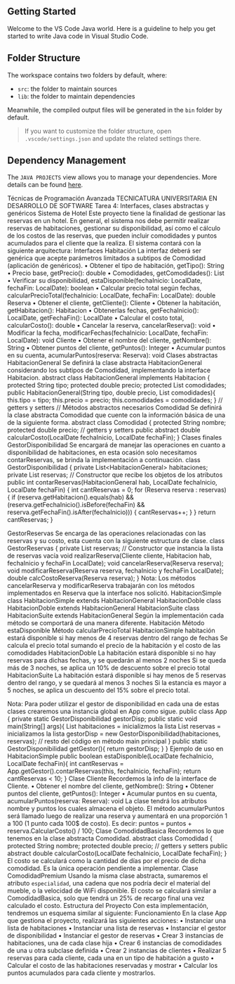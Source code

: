 ## Getting Started

Welcome to the VS Code Java world. Here is a guideline to help you get started to write Java code in Visual Studio Code.

## Folder Structure

The workspace contains two folders by default, where:

- `src`: the folder to maintain sources
- `lib`: the folder to maintain dependencies

Meanwhile, the compiled output files will be generated in the `bin` folder by default.

> If you want to customize the folder structure, open `.vscode/settings.json` and update the related settings there.

## Dependency Management

The `JAVA PROJECTS` view allows you to manage your dependencies. More details can be found [here](https://github.com/microsoft/vscode-java-dependency#manage-dependencies).

Técnicas de
Programación
Avanzada
TECNICATURA UNIVERSITARIA EN DESARROLLO DE SOFTWARE
Tarea 4: Interfaces, clases abstractas y genéricos
Sistema de Hotel
Este proyecto tiene la finalidad de gestionar las reservas en un hotel. En general, el
sistema nos debe permitir realizar reservas de habitaciones, gestionar su
disponibilidad, así como el cálculo de los costos de las reservas, que pueden incluir
comodidades y puntos acumulados para el cliente que la realiza.
El sistema contará con la siguiente arquitectura:
Interfaces
Habitación<T>
La interfaz deberá ser genérica que acepte parámetros limitados a subtipos de Comodidad
(aplicación de genéricos).
• Obtener el tipo de habitación, getTipo(): String
• Precio base, getPrecio(): double
• Comodidades, getComodidades(): List<T>
• Verificar su disponibilidad, estaDisponible(fechaInicio: LocalDate, fechaFin:
LocalDate): boolean
• Calcular precio total según fechas, calcularPrecioTotal(fechaInicio: LocalDate,
fechaFin: LocalDate): double
Reserva
• Obtener el cliente, getCliente(): Cliente
• Obtener la habitación, getHabitacion(): Habitacion
• Obtenerlas fechas, getFechaInicio(): LocalDate, getFechaFin(): LocalDate
• Calcular el costo total, calcularCosto(): double
• Cancelar la reserva, cancelarReserva(): void
• Modificar la fecha, modificarFechas(fechaInicio: LocalDate, fechaFin: LocalDate):
void
Cliente
• Obtener el nombre del cliente, getNombre(): String
• Obtener puntos del cliente, getPuntos(): Integer
• Acumular puntos en su cuenta, acumularPuntos(reserva: Reserva): void
Clases abstractas
HabitacionGeneral
Se definirá la clase abstracta HabitacionGeneral considerando los subtipos de Comodidad,
implementando la interface Habitacion.
abstract class HabitacionGeneral<T extends Comodidad> implements Habitacion<T> {
 protected String tipo;
 protected double precio;
 protected List<T> comodidades;
 public HabitacionGeneral(String tipo, double precio, List<T> comodidades){
 this.tipo = tipo;
 this.precio = precio;
 this.comodidades = comodidades;
 }
 // getters y setters
 // Métodos abstractos necesarios
Comodidad
Se definirá la clase abstracta Comodidad que cuente con la información básica de una de
la siguiente forma.
abstract class Comodidad {
 protected String nombre;
 protected double precio;
 // getters y setters
 public abstract double calcularCosto(LocalDate fechaInicio, LocalDate fechaFin);
}
Clases finales
GestorDisponibilidad
Se encargará de manejar las operaciones en cuanto a disponibilidad de habitaciones, en
esta ocasión solo necesitamos contarReservas, se brinda la implementación a
continuación.
class GestorDisponibilidad {
 private List<HabitacionGeneral<? extends Comodidad>> habitaciones;
 private List<Reserva> reservas;
 // Constructor que recibe los objetos de los atributos
 public int contarReservas(HabitacionGeneral<?> hab, LocalDate fechaInicio, LocalDate fechaFin) {
 int cantReservas = 0;
 for (Reserva reserva : reservas) {
 if (reserva.getHabitacion().equals(hab) &&
 (reserva.getFechaInicio().isBefore(fechaFin) && reserva.getFechaFin().isAfter(fechaInicio))) {
 cantReservas++;
 }
 }
 return cantReservas;
 }

GestorReservas
Se encarga de las operaciones relacionadas con las reservas y su costo, esta cuenta con
la siguiente estructura de clase.
class GestorReservas {
 private List<Reserva> reservas;
 // Constructor que instancia la lista de reservas vacía
 void realizarReserva(Cliente cliente, Habitacion hab, fechaInicio y fechaFin LocalDate);
 void cancelarReserva(Reserva reserva);
 void modificarReserva(Reserva reserva, fechaInicio y fechaFin LocalDate);
 double calcCostoReserva(Reserva reserva);
}
Nota: Los métodos cancelarReserva y modificarReserva trabajarán con los métodos implementados en
Reserva que la interface nos solicitó.
HabitacionSimple
class HabitacionSimple extends HabitacionGeneral<ComodidadBasica>
HabitacionDoble
class HabitacionDoble extends HabitacionGeneral<ComodidadDoble>
HabitacionSuite
class HabitacionSuite extends HabitacionGeneral<ComodidadSuite>
Según la implementación cada método se comportará de una manera diferente.
Habitación Método estaDisponible Método calcularPrecioTotal
HabitacionSimple habitación estará
disponible si hay menos de
4 reservas dentro del rango
de fechas
Se calcula el precio total
sumando el precio de la
habitación y el costo de
las comodidades
HabitacionDoble La habitación estará
disponible si no hay
reservas para dichas
fechas, y se quedarán al
menos 2 noches
Si se queda más de 3
noches, se aplica un 10% de
descuento sobre el precio
total
HabitacionSuite La habitación estará
disponible si hay menos de
5 reservas dentro del
rango, y se quedará al
menos 3 noches
Si la estancia es mayor a 5
noches, se aplica un
descuento del 15% sobre el
precio total.

Nota: Para poder utilizar el gestor de disponibilidad en cada una de estas clases
crearemos una instancia global en App como sigue.
public class App {
 private static GestorDisponibilidad gestorDisp;
 public static void main(String[] args){
 List<Habitacion> habitaciones = inicializmos la lista
 List<Reserva> reservas = inicializamos la lista
 gestorDisp = new GestorDisponibilidad(habitaciones, reservas);
 // resto del código en método main principal
 }
 public static GestorDisponibilidad getGestor(){
 return gestorDisp;
 }
}
Ejemplo de uso en HabitacionSimple
public boolean estaDisponible(LocalDate fechaInicio, LocalDate fechaFin){
 int cantReservas = App.getGestor().contarReservas(this, fechaInicio, fechaFin);
 return cantReservas < 10;
}
Clase Cliente
Recordemos la info de la interface de Cliente.
• Obtener el nombre del cliente, getNombre(): String
• Obtener puntos del cliente, getPuntos(): Integer
• Acumular puntos en su cuenta, acumularPuntos(reserva: Reserva): void
La clase tendrá los atributos nombre y puntos los cuales almacena el objeto.
El método acumularPuntos será llamado luego de realizar una reserva y aumentará en una
proporción 1 a 100 (1 punto cada 100$ de costo). Es decir:
puntos = puntos + reserva.CalcularCosto() / 100;
Clase ComodidadBasica
Recordemos lo que tenemos en la clase abstracta Comodidad.
abstract class Comodidad {
 protected String nombre;
 protected double precio;
 // getters y setters
 public abstract double calcularCosto(LocalDate fechaInicio, LocalDate fechaFin);
}
El costo se calculará como la cantidad de días por el precio de dicha comodidad. Es la
única operación pendiente a implementar.
Clase ComodidadPremium
Usando la misma clase abstracta, sumaremos el atributo `especialidad`, una cadena que
nos podría decir el material del mueble, o la velocidad de WiFi disponible.
El costo se calculará similar a ComodidadBasica, solo que tendrá un 25% de recargo final
una vez calculado el costo.
Estructura del Proyecto
Con esta implementación, tendremos un esquema similar al siguiente:
Funcionamiento
En la clase App que gestiona el proyecto, realizará las siguientes acciones:
• Instanciar una lista de habitaciones
• Instanciar una lista de reservas
• Instanciar el gestor de disponibilidad
• Instanciar el gestor de reservas
• Crear 3 instancias de habitaciones, una de cada clase hija
• Crear 6 instancias de comodidades de una u otra subclase definida
• Crear 2 instancias de clientes
• Realizar 5 reservas para cada cliente, cada una en un tipo de habitación a gusto
• Calcular el costo de las habitaciones reservadas y mostrar
• Calcular los puntos acumulados para cada cliente y mostrarlos.
